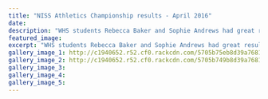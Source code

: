 ```yaml
---
title: "NISS Athletics Championship results - April 2016"
date: 
description: "WHS students Rebecca Baker and Sophie Andrews had great results at the NISS Athletics Championships held at Mt Smart Stadium in Auckland on the weekend..."
featured_image: 
excerpt: "WHS students Rebecca Baker and Sophie Andrews had great results at the NISS Athletics Championships held at Mt Smart Stadium in Auckland on the weekend..."
gallery_image_1: http://c1940652.r52.cf0.rackcdn.com/5705b75eb8d39a7681000b15/15008.jpg
gallery_image_2: http://c1940652.r52.cf0.rackcdn.com/5705b749b8d39a7681000b13/16008.jpg
gallery_image_3: 
gallery_image_4: 
gallery_image_5: 
---
```

